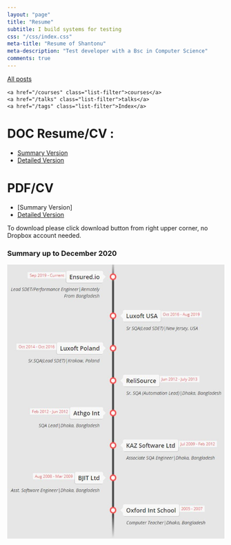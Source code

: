 ```yaml
---
layout: "page"
title: "Resume"
subtitle: I build systems for testing
css: "/css/index.css"
meta-title: "Resume of Shantonu"
meta-description: "Test developer with a Bsc in Computer Science"
comments: true
---
```

<div class="list-filters">
    <a href="/" class="list-filter filter-selected">All posts</a>

    <a href="/courses" class="list-filter">courses</a>
	<a href="/talks" class="list-filter">talks</a>
    <a href="/tags" class="list-filter">Index</a>
</div>

# DOC Resume/CV : 
- [Summary Version](https://www.dropbox.com/s/nqwhic4wt2z3ss3/Resume_Shantanu%20Sarker_SDET_14Y.doc?dl=0)
- [Detailed Version](https://www.dropbox.com/s/8bo1pgqa82ygvh1/Details_CV_Shantanu%20Sarker_SDET_15Y.doc?dl=0)

# PDF/CV
- [Summary Version]
- [Detailed Version](https://www.dropbox.com/s/t7k7g4fmnmubly6/Details_CV_Shantanu%20Sarker_SDET_15Y.pdf?dl=0)

To download please click download button from right upper corner, no Dropbox account needed.  

### Summary up to December 2020
![summary-career](/images/shantonu/career-shantonu.JPG)